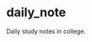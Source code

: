 <!--
 * @Author: Rooter
 * @Date: 2022-02-20 16:39:13
 * @LastEditors: Rooter
 * @LastEditTime: 2022-03-07 11:15:02
-->
# daily_note
Daily study notes in college.
